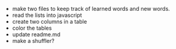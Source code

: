   * make two files to keep track of learned words and new words.
  * read the lists into javascript
  * create two columns in a table
  * color the tables
  * update readme.md
  * make a shuffler?
